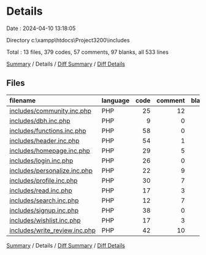 # Details

Date : 2024-04-10 13:18:05

Directory c:\\xampp\\htdocs\\Project3200\\includes

Total : 13 files,  379 codes, 57 comments, 97 blanks, all 533 lines

[Summary](results.md) / Details / [Diff Summary](diff.md) / [Diff Details](diff-details.md)

## Files
| filename | language | code | comment | blank | total |
| :--- | :--- | ---: | ---: | ---: | ---: |
| [includes/community.inc.php](/includes/community.inc.php) | PHP | 25 | 12 | 9 | 46 |
| [includes/dbh.inc.php](/includes/dbh.inc.php) | PHP | 9 | 0 | 2 | 11 |
| [includes/functions.inc.php](/includes/functions.inc.php) | PHP | 58 | 0 | 7 | 65 |
| [includes/header.inc.php](/includes/header.inc.php) | PHP | 54 | 1 | 5 | 60 |
| [includes/homepage.inc.php](/includes/homepage.inc.php) | PHP | 29 | 5 | 10 | 44 |
| [includes/login.inc.php](/includes/login.inc.php) | PHP | 26 | 0 | 12 | 38 |
| [includes/personalize.inc.php](/includes/personalize.inc.php) | PHP | 22 | 9 | 6 | 37 |
| [includes/profile.inc.php](/includes/profile.inc.php) | PHP | 30 | 7 | 8 | 45 |
| [includes/read.inc.php](/includes/read.inc.php) | PHP | 17 | 3 | 4 | 24 |
| [includes/search.inc.php](/includes/search.inc.php) | PHP | 12 | 7 | 8 | 27 |
| [includes/signup.inc.php](/includes/signup.inc.php) | PHP | 38 | 0 | 13 | 51 |
| [includes/wishlist.inc.php](/includes/wishlist.inc.php) | PHP | 17 | 3 | 4 | 24 |
| [includes/write_review.inc.php](/includes/write_review.inc.php) | PHP | 42 | 10 | 9 | 61 |

[Summary](results.md) / Details / [Diff Summary](diff.md) / [Diff Details](diff-details.md)